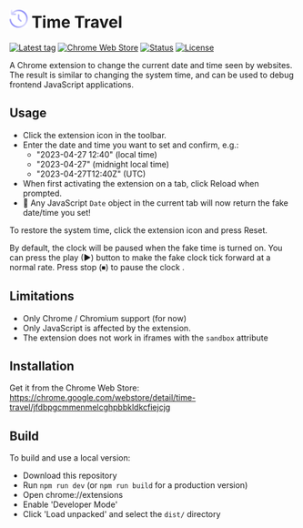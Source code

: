 # ![](/images/icon-32.png) Time Travel

[![Latest tag](https://flat.badgen.net/github/tag/cpulvermacher/time-travel)](https://github.com/cpulvermacher/time-travel/tags)
[![Chrome Web Store](https://flat.badgen.net/chrome-web-store/v/jfdbpgcmmenmelcghpbbkldkcfiejcjg)](https://chrome.google.com/webstore/detail/time-travel/jfdbpgcmmenmelcghpbbkldkcfiejcjg)
[![Status](https://flat.badgen.net/github/checks/cpulvermacher/time-travel)](https://github.com/cpulvermacher/time-travel/actions/workflows/node.js.yml)
[![License](https://flat.badgen.net/github/license/cpulvermacher/time-travel)](./LICENSE)

A Chrome extension to change the current date and time seen by websites. The
result is similar to changing the system time, and can be used to debug
frontend JavaScript applications.

## Usage
- Click the extension icon in the toolbar.
- Enter the date and time you want to set and confirm, e.g.:
  - "2023-04-27 12:40" (local time)
  - "2023-04-27" (midnight local time)
  - "2023-04-27T12:40Z" (UTC)
- When first activating the extension on a tab, click Reload when prompted.
- 🎉 Any JavaScript `Date` object in the current tab will now return the fake date/time you set!

To restore the system time, click the extension icon and press Reset.

By default, the clock will be paused when the fake time is turned on.
You can press the play (▶) button to make the fake clock tick forward at a normal rate.
Press stop (⏹) to pause the clock .

## Limitations
- Only Chrome / Chromium support (for now)
- Only JavaScript is affected by the extension.
- The extension does not work in iframes with the `sandbox` attribute

## Installation
Get it from the Chrome Web Store: https://chrome.google.com/webstore/detail/time-travel/jfdbpgcmmenmelcghpbbkldkcfiejcjg

## Build
To build and use a local version:
- Download this repository
- Run `npm run dev` (or `npm run build` for a production version)
- Open chrome://extensions
- Enable 'Developer Mode'
- Click 'Load unpacked' and select the `dist/` directory
